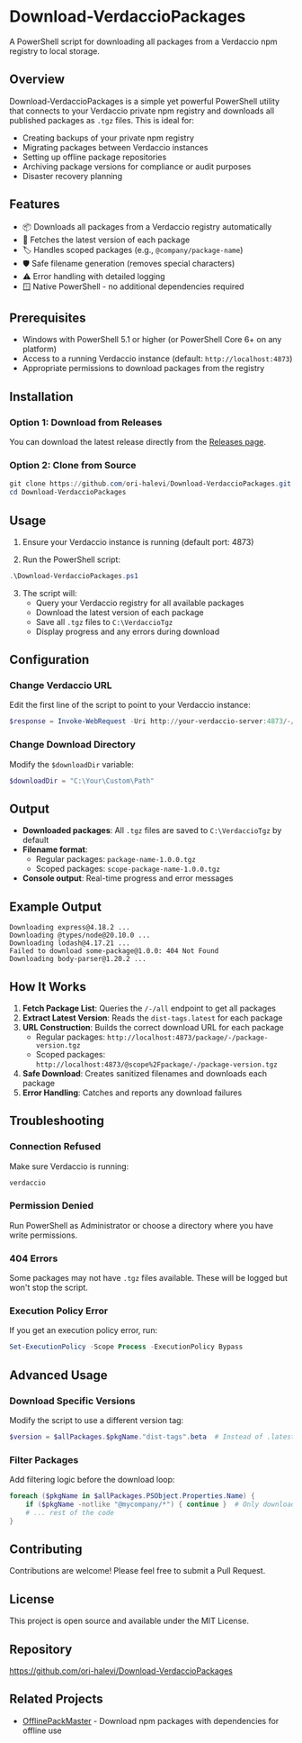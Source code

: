# Download-VerdaccioPackages

A PowerShell script for downloading all packages from a Verdaccio npm registry to local storage.

## Overview

Download-VerdaccioPackages is a simple yet powerful PowerShell utility that connects to your Verdaccio private npm registry and downloads all published packages as `.tgz` files. This is ideal for:

- Creating backups of your private npm registry
- Migrating packages between Verdaccio instances
- Setting up offline package repositories
- Archiving package versions for compliance or audit purposes
- Disaster recovery planning

## Features

- 📦 Downloads all packages from a Verdaccio registry automatically
- 🎯 Fetches the latest version of each package
- 🏷️ Handles scoped packages (e.g., `@company/package-name`)
- 🛡️ Safe filename generation (removes special characters)
- ⚠️ Error handling with detailed logging
- 🪟 Native PowerShell - no additional dependencies required

## Prerequisites

- Windows with PowerShell 5.1 or higher (or PowerShell Core 6+ on any platform)
- Access to a running Verdaccio instance (default: `http://localhost:4873`)
- Appropriate permissions to download packages from the registry

## Installation

### Option 1: Download from Releases

You can download the latest release directly from the [Releases page](https://github.com/ori-halevi/Download-VerdaccioPackages/releases).

### Option 2: Clone from Source

```powershell
git clone https://github.com/ori-halevi/Download-VerdaccioPackages.git
cd Download-VerdaccioPackages
```

## Usage

1. Ensure your Verdaccio instance is running (default port: 4873)

2. Run the PowerShell script:
```powershell
.\Download-VerdaccioPackages.ps1
```

3. The script will:
   - Query your Verdaccio registry for all available packages
   - Download the latest version of each package
   - Save all `.tgz` files to `C:\VerdaccioTgz`
   - Display progress and any errors during download

## Configuration

### Change Verdaccio URL

Edit the first line of the script to point to your Verdaccio instance:

```powershell
$response = Invoke-WebRequest -Uri http://your-verdaccio-server:4873/-/all
```

### Change Download Directory

Modify the `$downloadDir` variable:

```powershell
$downloadDir = "C:\Your\Custom\Path"
```

## Output

- **Downloaded packages**: All `.tgz` files are saved to `C:\VerdaccioTgz` by default
- **Filename format**: 
  - Regular packages: `package-name-1.0.0.tgz`
  - Scoped packages: `scope-package-name-1.0.0.tgz`
- **Console output**: Real-time progress and error messages

## Example Output

```
Downloading express@4.18.2 ...
Downloading @types/node@20.10.0 ...
Downloading lodash@4.17.21 ...
Failed to download some-package@1.0.0: 404 Not Found
Downloading body-parser@1.20.2 ...
```

## How It Works

1. **Fetch Package List**: Queries the `/-/all` endpoint to get all packages
2. **Extract Latest Version**: Reads the `dist-tags.latest` for each package
3. **URL Construction**: Builds the correct download URL for each package
   - Regular packages: `http://localhost:4873/package/-/package-version.tgz`
   - Scoped packages: `http://localhost:4873/@scope%2Fpackage/-/package-version.tgz`
4. **Safe Download**: Creates sanitized filenames and downloads each package
5. **Error Handling**: Catches and reports any download failures

## Troubleshooting

### Connection Refused
Make sure Verdaccio is running:
```powershell
verdaccio
```

### Permission Denied
Run PowerShell as Administrator or choose a directory where you have write permissions.

### 404 Errors
Some packages may not have `.tgz` files available. These will be logged but won't stop the script.

### Execution Policy Error
If you get an execution policy error, run:
```powershell
Set-ExecutionPolicy -Scope Process -ExecutionPolicy Bypass
```

## Advanced Usage

### Download Specific Versions

Modify the script to use a different version tag:
```powershell
$version = $allPackages.$pkgName."dist-tags".beta  # Instead of .latest
```

### Filter Packages

Add filtering logic before the download loop:
```powershell
foreach ($pkgName in $allPackages.PSObject.Properties.Name) {
    if ($pkgName -notlike "@mycompany/*") { continue }  # Only download @mycompany packages
    # ... rest of the code
}
```

## Contributing

Contributions are welcome! Please feel free to submit a Pull Request.

## License

This project is open source and available under the MIT License.

## Repository

https://github.com/ori-halevi/Download-VerdaccioPackages

## Related Projects

- [OfflinePackMaster](https://github.com/ori-halevi/OfflinePackMaster) - Download npm packages with dependencies for offline use
